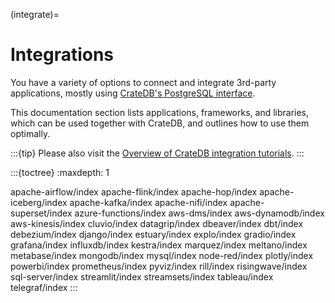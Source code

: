 (integrate)=

# Integrations

You have a variety of options to connect and integrate 3rd-party
applications, mostly using [CrateDB's PostgreSQL interface].

This documentation section lists applications, frameworks, and libraries,
which can be used together with CrateDB, and outlines how to use them
optimally.

:::{tip}
Please also visit the [Overview of CrateDB integration tutorials].
:::

:::{toctree}
:maxdepth: 1

apache-airflow/index
apache-flink/index
apache-hop/index
apache-iceberg/index
apache-kafka/index
apache-nifi/index
apache-superset/index
azure-functions/index
aws-dms/index
aws-dynamodb/index
aws-kinesis/index
cluvio/index
datagrip/index
dbeaver/index
dbt/index
debezium/index
django/index
estuary/index
explo/index
gradio/index
grafana/index
influxdb/index
kestra/index
marquez/index
meltano/index
metabase/index
mongodb/index
mysql/index
node-red/index
plotly/index
powerbi/index
prometheus/index
pyviz/index
rill/index
risingwave/index
sql-server/index
streamlit/index
streamsets/index
tableau/index
telegraf/index
:::


[CrateDB's PostgreSQL interface]: inv:crate-reference#interface-postgresql
[Overview of CrateDB integration tutorials]: https://community.cratedb.com/t/overview-of-cratedb-integration-tutorials/1015
